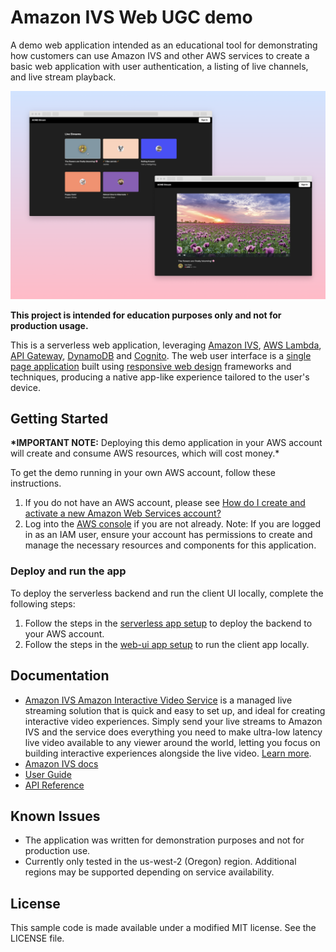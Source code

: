 # Amazon IVS Web UGC demo

A demo web application intended as an educational tool for demonstrating how customers can use Amazon IVS and other AWS services to create a basic web application with user authentication, a listing of live channels, and live stream playback.

<img src="app-screenshot.png" alt="2 windows with one showing a grid of livestreams and the other showing a livestream" />

**This project is intended for education purposes only and not for production usage.**

This is a serverless web application, leveraging [Amazon IVS](https://aws.amazon.com/ivs/), [AWS Lambda](https://aws.amazon.com/lambda/), [API Gateway](https://aws.amazon.com/api-gateway/), [DynamoDB](https://aws.amazon.com/dynamodb/) and [Cognito](https://aws.amazon.com/cognito/). The web user interface is a [single page application](https://en.wikipedia.org/wiki/Single-page_application) built using [responsive web design](https://en.wikipedia.org/wiki/Responsive_web_design) frameworks and techniques, producing a native app-like experience tailored to the user's device.

## Getting Started

**\*IMPORTANT NOTE:** Deploying this demo application in your AWS account will create and consume AWS resources, which will cost money.\*

To get the demo running in your own AWS account, follow these instructions.

1. If you do not have an AWS account, please see [How do I create and activate a new Amazon Web Services account?](https://aws.amazon.com/premiumsupport/knowledge-center/create-and-activate-aws-account/)
2. Log into the [AWS console](https://console.aws.amazon.com/) if you are not already. Note: If you are logged in as an IAM user, ensure your account has permissions to create and manage the necessary resources and components for this application.

### Deploy and run the app

To deploy the serverless backend and run the client UI locally, complete the following steps:

1. Follow the steps in the [serverless app setup](./serverless) to deploy the backend to your AWS account.
2. Follow the steps in the [web-ui app setup](./web-ui) to run the client app locally.

## Documentation

- [Amazon IVS Amazon Interactive Video Service](https://aws.amazon.com/ivs/) is a managed live streaming solution that is quick and easy to set up, and ideal for creating interactive video experiences. Simply send your live streams to Amazon IVS and the service does everything you need to make ultra-low latency live video available to any viewer around the world, letting you focus on building interactive experiences alongside the live video. [Learn more](https://aws.amazon.com/ivs/).
- [Amazon IVS docs](https://docs.aws.amazon.com/ivs/)
- [User Guide](https://docs.aws.amazon.com/ivs/latest/userguide/)
- [API Reference](https://docs.aws.amazon.com/ivs/latest/APIReference/)

## Known Issues

- The application was written for demonstration purposes and not for production use.
- Currently only tested in the us-west-2 (Oregon) region. Additional regions may be supported depending on service availability.

## License

This sample code is made available under a modified MIT license. See the LICENSE file.
